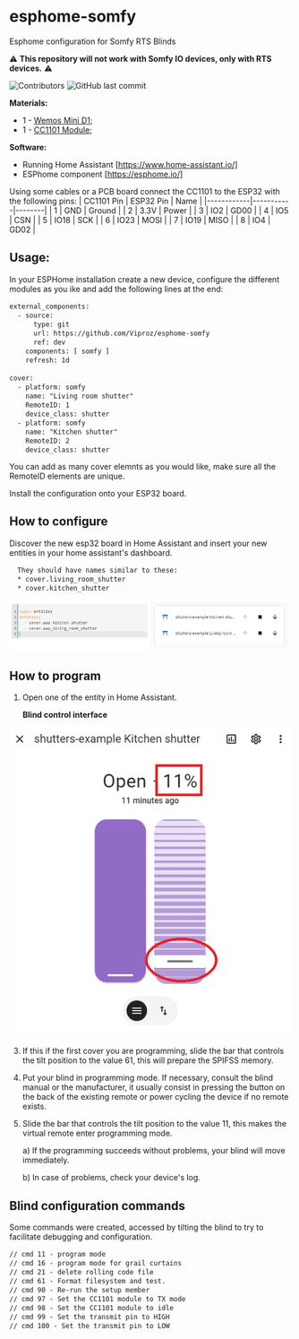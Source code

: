 # esphome-somfy
Esphome configuration for Somfy RTS Blinds

:warning: **This repository will not work with Somfy IO devices, only with RTS devices.** :warning:

<img alt="Contributors" src="https://img.shields.io/github/contributors/Viproz/esphome-somfy"> <img alt="GitHub last commit" src="https://img.shields.io/github/last-commit/Viproz/esphome-somfy">



__Materials:__
* 1 - [Wemos Mini D1](https://www.aliexpress.com/item/1005005972627549.html);
* 1 - [CC1101 Module](https://www.aliexpress.com/item/1005006005197368.html);

__Software:__
* Running Home Assistant [https://www.home-assistant.io/]
* ESPhome component [https://esphome.io/]

Using some cables or a PCB board connect the CC1101 to the ESP32 with the following pins:
| CC1101 Pin | ESP32 Pin | Name   |
|------------|-----------|--------|
| 1          | GND       | Ground |
| 2          | 3.3V      | Power  |
| 3          | IO2       | GD00   |
| 4          | IO5       | CSN    |
| 5          | IO18      | SCK    |
| 6          | IO23      | MOSI   |
| 7          | IO19      | MISO   |
| 8          | IO4       | GD02   |

## Usage:

In your ESPHome installation create a new device, configure the different modules as you ike and add the following lines at the end:

````
external_components:
  - source:
      type: git
      url: https://github.com/Viproz/esphome-somfy
      ref: dev
    components: [ somfy ]
    refresh: 1d

cover:
  - platform: somfy
    name: "Living room shutter"
    RemoteID: 1
    device_class: shutter
  - platform: somfy
    name: "Kitchen shutter"
    RemoteID: 2
    device_class: shutter
````
You can add as many cover elemnts as you would like, make sure all the RemoteID elements are unique.

Install the configuration onto your ESP32 board.

## How to configure

Discover the new esp32 board in Home Assistant and insert your new entities in your home assistant's dashboard.

      They should have names similar to these:
      * cover.living_room_shutter
      * cover.kitchen_shutter

![Blind Card](/img/Blind%20card.png)

## How to program

1. Open one of the entity in Home Assistant.


    __Blind control interface__

![Blind control interface](/img/Blind%20control.png)

3. If this if the first cover you are programming, slide the bar that controls the tilt position to the value 61, this will prepare the SPIFSS memory.
4. Put your blind in programming mode. If necessary, consult the blind manual or the manufacturer, it usually consist in pressing the button on the back of the existing remote or power cycling the device if no remote exists.
5. Slide the bar that controls the tilt position to the value 11, this makes the virtual remote enter programming mode.

   a) If the programming succeeds without problems, your blind will move immediately.
   
   b) In case of problems, check your device's log.

## Blind configuration commands

Some commands were created, accessed by tilting the blind to try to facilitate debugging and configuration.

```
// cmd 11 - program mode
// cmd 16 - program mode for grail curtains
// cmd 21 - delete rolling code file
// cmd 61 - Format filesystem and test.
// cmd 90 - Re-run the setup member
// cmd 97 - Set the CC1101 module to TX mode
// cmd 98 - Set the CC1101 module to idle
// cmd 99 - Set the transmit pin to HIGH
// cmd 100 - Set the transmit pin to LOW
```
